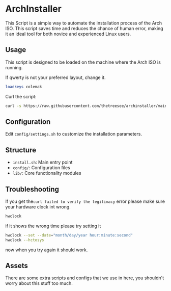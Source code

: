 # ArchInstaller

This Script is a simple way to automate the installation process of the Arch ISO. This script saves time and reduces the chance of human error, making it an ideal tool for both novice and experienced Linux users.

## Usage

This script is designed to be loaded on the machine where the Arch ISO is running.

If qwerty is not your preferred layout, change it.

```bash
loadkeys colemak
```

Curl the script:

```bash
curl -s https://raw.githubusercontent.com/thetreesee/archinstaller/main/install.sh | bash
```

## Configuration

Edit `config/settings.sh` to customize the installation parameters.

## Structure

- `install.sh`: Main entry point
- `config/`: Configuration files
- `lib/`: Core functionality modules

## Troubleshooting

If you get the`curl failed to verify the legitimacy` error
please make sure your hardware clock int wrong.

```bash
hwclock
```

if it shows the wrong time please try setting it

```bash
hwclock --set --date="month/day/year hour:minute:second"
hwclock --hctosys
```

now when you try again it should work.

## Assets

There are some extra scripts and configs that we use in here, you shouldn't worry about this stuff too much.
